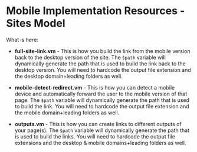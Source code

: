 # Mobile Implementation Resources - Sites Model #

What is here:

* **full-site-link.vm** - This is how you build the link from the mobile version back to the desktop version of the site. The `$path` variable will dynamically generate the path that is used to build the link back to the desktop version. You will need to hardcode the output file extension and the desktop domain+leading folders as well.

* **mobile-detect-redirect.vm** - This is how you can detect a mobile device and automatically forward the user to the mobile version of that page. The `$path` variable will dynamically generate the path that is used to build the link. You will need to hardcode the output file extension and the mobile domain+leading folders as well.

* **outputs.vm** - This is how you can create links to different outputs of your page(s). The `$path` variable will dynamically generate the path that is used to build the links. You will need to hardcode the output file extensions and the desktop & mobile domains+leading folders as well.
